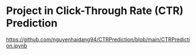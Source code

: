 # Project in Click-Through Rate (CTR) Prediction 
https://github.com/nguyenhaidang94/CTRPrediction/blob/main/CTRPrediction.ipynb
